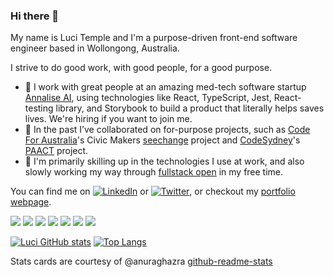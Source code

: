 ### Hi there 👋

<!--
**lucitemple/lucitemple** is a ✨ _special_ ✨ repository because its `README.md` (this file) appears on your GitHub profile.

Here are some ideas to get you started:

- 🔭 I’m currently working on ...
- 🌱 I’m currently learning ...
- 👯 I’m looking to collaborate on ....
- 🤔 I’m looking for help with ...
- 💬 Ask me about ...
- 📫 How to reach me: ...
- 😄 Pronouns: ...
- ⚡ Fun fact: ...
-->
My name is Luci Temple and I'm a purpose-driven front-end software engineer based in Wollongong, Australia.

I strive to do good work, with good people, for a good purpose.

- 🔭 I work with great people at an amazing med-tech software startup [Annalise AI][3], using technologies like React, TypeScript, Jest, React-testing library, and Storybook to build a product that literally helps saves lives. We're hiring if you want to join me.
- 👯 In the past I’ve collaborated on for-purpose projects, such as [Code For Australia][4]'s Civic Makers [seechange][5] project and [CodeSydney][6]'s [PAACT][7] project. 
- 🌱 I'm primarily skilling up in the technologies I use at work, and also slowly working my way through [fullstack open][8] in my free time.

You can find me on [![LinkedIn][2.2]][2] or [![Twitter][1.2]][1], or checkout my [portfolio webpage][9]. 

<!-- Technologies -->
![](https://img.shields.io/badge/OS-MacOS-informational?style=flat&logo=<LOGO_NAME>&logoColor=white&color=2bbc8a)
![](https://img.shields.io/badge/Editor-VSCode-informational?style=flat&logo=<LOGO_NAME>&logoColor=white&color=2bbc8a)
![](https://img.shields.io/badge/Shell-Bash-informational?style=flat&logo=<LOGO_NAME>&logoColor=white&color=2bbc8a)
![](https://img.shields.io/badge/Code-JavaScript-informational?style=flat&logo=<LOGO_NAME>&logoColor=white&color=2bbc8a)
![](https://img.shields.io/badge/Code-Ruby-informational?style=flat&logo=<LOGO_NAME>&logoColor=white&color=2bbc8a)
![](https://img.shields.io/badge/Code-HTML-informational?style=flat&logo=<LOGO_NAME>&logoColor=white&color=2bbc8a)
![](https://img.shields.io/badge/Code-CSS-informational?style=flat&logo=<LOGO_NAME>&logoColor=white&color=2bbc8a)

<!-- Icons -->

[1.2]: http://i.imgur.com/wWzX9uB.png (twitter icon without padding)
[2.2]: https://raw.githubusercontent.com/MartinHeinz/MartinHeinz/master/linkedin-3-16.png (LinkedIn icon without padding)

<!-- Links to social media accounts -->

[1]: https://twitter.com/lucitemple
[2]: https://www.linkedin.com/in/lucitemple/

<!-- Other links -->
[3]: https://annalise.ai/about/work-with-us/
[4]: https://github.com/CodeforAustralia
[5]: https://github.com/CodeforAustralia/seechange
[6]: https://github.com/codesydney
[7]: https://github.com/codesydney/paact
[8]: https://fullstackopen.com/en/about
[9]: https://lucitemple.github.io/

<!-- Stats cards -->

[![Luci GitHub stats](https://github-readme-stats.vercel.app/api?username=lucitemple&theme=cobalt&show_icons=true)](https://github.com/lucitemple/github-readme-stats)
[![Top Langs](https://github-readme-stats.vercel.app/api/top-langs/?username=lucitemple&layout=compact&theme=cobalt)](https://github.com/lucitemple/github-readme-stats)

Stats cards are courtesy of @anuraghazra [github-readme-stats](https://github.com/anuraghazra/github-readme-stats)
